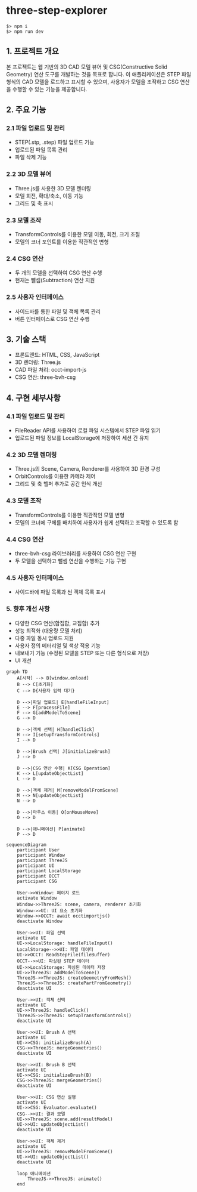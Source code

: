# three-step-explorer

```shell
$> npm i
$> npm run dev
```

## 1. 프로젝트 개요

본 프로젝트는 웹 기반의 3D CAD 모델 뷰어 및 CSG(Constructive Solid Geometry) 연산 도구를 개발하는 것을 목표로 합니다. 이 애플리케이션은 STEP 파일 형식의 CAD 모델을 로드하고 표시할 수 있으며, 사용자가 모델을 조작하고 CSG 연산을 수행할 수 있는 기능을 제공합니다.

## 2. 주요 기능

### 2.1 파일 업로드 및 관리

- STEP(.stp, .step) 파일 업로드 기능
- 업로드된 파일 목록 관리
- 파일 삭제 기능

### 2.2 3D 모델 뷰어

- Three.js를 사용한 3D 모델 렌더링
- 모델 회전, 확대/축소, 이동 기능
- 그리드 및 축 표시

### 2.3 모델 조작

- TransformControls를 이용한 모델 이동, 회전, 크기 조절
- 모델의 코너 포인트를 이용한 직관적인 변형

### 2.4 CSG 연산

- 두 개의 모델을 선택하여 CSG 연산 수행
- 현재는 뺄셈(Subtraction) 연산 지원

### 2.5 사용자 인터페이스

- 사이드바를 통한 파일 및 객체 목록 관리
- 버튼 인터페이스로 CSG 연산 수행

## 3. 기술 스택

- 프론트엔드: HTML, CSS, JavaScript
- 3D 렌더링: Three.js
- CAD 파일 처리: occt-import-js
- CSG 연산: three-bvh-csg

## 4. 구현 세부사항

### 4.1 파일 업로드 및 관리

- FileReader API를 사용하여 로컬 파일 시스템에서 STEP 파일 읽기
- 업로드된 파일 정보를 LocalStorage에 저장하여 세션 간 유지

### 4.2 3D 모델 렌더링

- Three.js의 Scene, Camera, Renderer를 사용하여 3D 환경 구성
- OrbitControls를 이용한 카메라 제어
- 그리드 및 축 헬퍼 추가로 공간 인식 개선

### 4.3 모델 조작

- TransformControls를 이용한 직관적인 모델 변형
- 모델의 코너에 구체를 배치하여 사용자가 쉽게 선택하고 조작할 수 있도록 함

### 4.4 CSG 연산

- three-bvh-csg 라이브러리를 사용하여 CSG 연산 구현
- 두 모델을 선택하고 뺄셈 연산을 수행하는 기능 구현

### 4.5 사용자 인터페이스

- 사이드바에 파일 목록과 씬 객체 목록 표시

### 5. 향후 개선 사항

- 다양한 CSG 연산(합집합, 교집합) 추가
- 성능 최적화 (대용량 모델 처리)
- 다중 파일 동시 업로드 지원
- 사용자 정의 메터리얼 및 색상 적용 기능
- 내보내기 기능 (수정된 모델을 STEP 또는 다른 형식으로 저장)
- UI 개선

```mermaid
graph TD
    A[시작] --> B[window.onload]
    B --> C[초기화]
    C --> D{사용자 입력 대기}
    
    D -->|파일 업로드| E[handleFileInput]
    E --> F[processFile]
    F --> G[addModelToScene]
    G --> D
    
    D -->|객체 선택| H[handleClick]
    H --> I[setupTransformControls]
    I --> D
    
    D -->|Brush 선택| J[initializeBrush]
    J --> D
    
    D -->|CSG 연산 수행| K[CSG Operation]
    K --> L[updateObjectList]
    L --> D
    
    D -->|객체 제거| M[removeModelFromScene]
    M --> N[updateObjectList]
    N --> D
    
    D -->|마우스 이동| O[onMouseMove]
    O --> D
    
    D -->|애니메이션| P[animate]
    P --> D
```

```mermaid
sequenceDiagram
    participant User
    participant Window
    participant ThreeJS
    participant UI
    participant LocalStorage
    participant OCCT
    participant CSG

    User->>Window: 페이지 로드
    activate Window
    Window->>ThreeJS: scene, camera, renderer 초기화
    Window->>UI: UI 요소 초기화
    Window->>OCCT: await occtimportjs()
    deactivate Window

    User->>UI: 파일 선택
    activate UI
    UI->>LocalStorage: handleFileInput()
    LocalStorage-->>UI: 파일 데이터
    UI->>OCCT: ReadStepFile(fileBuffer)
    OCCT-->>UI: 파싱된 STEP 데이터
    UI->>LocalStorage: 파싱된 데이터 저장
    UI->>ThreeJS: addModelToScene()
    ThreeJS->>ThreeJS: createGeometryFromMesh()
    ThreeJS->>ThreeJS: createPartFromGeometry()
    deactivate UI

    User->>UI: 객체 선택
    activate UI
    UI->>ThreeJS: handleClick()
    ThreeJS->>ThreeJS: setupTransformControls()
    deactivate UI

    User->>UI: Brush A 선택
    activate UI
    UI->>CSG: initializeBrush(A)
    CSG->>ThreeJS: mergeGeometries()
    deactivate UI

    User->>UI: Brush B 선택
    activate UI
    UI->>CSG: initializeBrush(B)
    CSG->>ThreeJS: mergeGeometries()
    deactivate UI

    User->>UI: CSG 연산 실행
    activate UI
    UI->>CSG: Evaluator.evaluate()
    CSG-->>UI: 결과 모델
    UI->>ThreeJS: scene.add(resultModel)
    UI->>UI: updateObjectList()
    deactivate UI

    User->>UI: 객체 제거
    activate UI
    UI->>ThreeJS: removeModelFromScene()
    UI->>UI: updateObjectList()
    deactivate UI

    loop 애니메이션
        ThreeJS->>ThreeJS: animate()
    end
```
